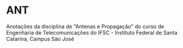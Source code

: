 # ANT
Anotações da disciplina de "Antenas e Propagação" do curso de Engenharia de Telecomunicações do IFSC - Instituto Federal de Santa Catarina, Campus São José
